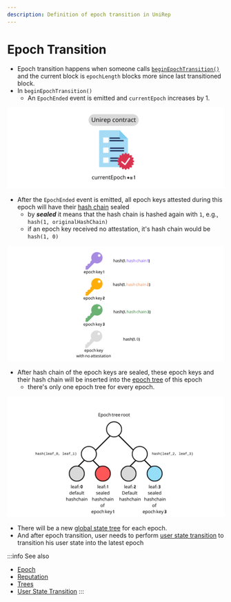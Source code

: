 ```yaml
---
description: Definition of epoch transition in UniRep
---
```


# Epoch Transition

* Epoch transition happens when someone calls [`beginEpochTransition()`](https://github.com/Unirep/Unirep/blob/f3502e1a551f63ab44b73444b60ead8731d45167/packages/contracts/contracts/Unirep.sol#L468) and the current block is `epochLength` blocks more since last transitioned block.
* In `beginEpochTransition()`
  * An `EpochEnded` event is emitted and `currentEpoch` increases by 1.

![currentEpoch is increased by one.](<../../.gitbook/assets/截圖 2022-07-22 上午11.58.55.png>)

* After the `EpochEnded` event is emitted, all epoch keys attested during this epoch will have their [hash chain](reputation.md) sealed
  * by _**sealed**_ it means that the hash chain is hashed again with `1`, e.g., \
    `hash(1, originalHashChain)`
  * if an epoch key received no attestation, it's hash chain would be `hash(1, 0)`

![](<../../.gitbook/assets/截圖 2022-07-22 上午11.59.45.png>)

* After hash chain of the epoch keys are sealed, these epoch keys and their hash chain will be inserted into the [epoch tree](trees.md#epoch-tree) of this epoch
  * there's only one epoch tree for every epoch.

![](<../../.gitbook/assets/epoch tree (1).png>)

* There will be a new [global state tree](trees.md#global-state-tree) for each epoch.
* And after epoch transition, user needs to perform [user state transition](user-state-transition.md) to transition his user state into the latest epoch

:::info
See also

* [Epoch](epoch.md)
* [Reputation](reputation.md)
* [Trees](trees.md)
* [User State Transition](user-state-transition.md)
:::
